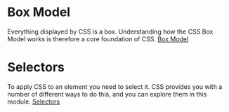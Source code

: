 # Box Model
Everything displayed by CSS is a box. Understanding how the CSS Box Model works is therefore a core foundation of CSS.
[Box Model](https://web.dev/learn/css/box-model/)
# Selectors
To apply CSS to an element you need to select it. CSS provides you with a number of different ways to do this, and you can explore them in this module.
[Selectors](https://web.dev/learn/css/selectors/)